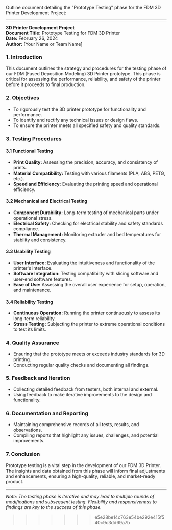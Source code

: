 Outline document detailing the "Prototype Testing" phase for the FDM 3D Printer Development Project:

---

**3D Printer Development Project**  
**Document Title:** Prototype Testing for FDM 3D Printer  
**Date:** February 26, 2024  
**Author:** [Your Name or Team Name]

### 1. Introduction

This document outlines the strategy and procedures for the testing phase of our FDM (Fused Deposition Modeling) 3D Printer prototype. This phase is critical for assessing the performance, reliability, and safety of the printer before it proceeds to final production.

### 2. Objectives

- To rigorously test the 3D printer prototype for functionality and performance.
- To identify and rectify any technical issues or design flaws.
- To ensure the printer meets all specified safety and quality standards.

### 3. Testing Procedures

#### 3.1 Functional Testing
- **Print Quality:** Assessing the precision, accuracy, and consistency of prints.
- **Material Compatibility:** Testing with various filaments (PLA, ABS, PETG, etc.).
- **Speed and Efficiency:** Evaluating the printing speed and operational efficiency.

#### 3.2 Mechanical and Electrical Testing
- **Component Durability:** Long-term testing of mechanical parts under operational stress.
- **Electrical Safety:** Checking for electrical stability and safety standards compliance.
- **Thermal Management:** Monitoring extruder and bed temperatures for stability and consistency.

#### 3.3 Usability Testing
- **User Interface:** Evaluating the intuitiveness and functionality of the printer's interface.
- **Software Integration:** Testing compatibility with slicing software and user-end software features.
- **Ease of Use:** Assessing the overall user experience for setup, operation, and maintenance.

#### 3.4 Reliability Testing
- **Continuous Operation:** Running the printer continuously to assess its long-term reliability.
- **Stress Testing:** Subjecting the printer to extreme operational conditions to test its limits.

### 4. Quality Assurance

- Ensuring that the prototype meets or exceeds industry standards for 3D printing.
- Conducting regular quality checks and documenting all findings.

### 5. Feedback and Iteration

- Collecting detailed feedback from testers, both internal and external.
- Using feedback to make iterative improvements to the design and functionality.

### 6. Documentation and Reporting

- Maintaining comprehensive records of all tests, results, and observations.
- Compiling reports that highlight any issues, challenges, and potential improvements.

### 7. Conclusion

Prototype testing is a vital step in the development of our FDM 3D Printer. The insights and data obtained from this phase will inform final adjustments and enhancements, ensuring a high-quality, reliable, and market-ready product.

---

*Note: The testing phase is iterative and may lead to multiple rounds of modifications and subsequent testing. Flexibility and responsiveness to findings are key to the success of this phase.*
>>>>>>> e5e28be14c763e54be292e415f540c9c3dd69a7b
